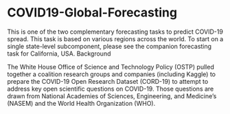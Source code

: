 # COVID19-Global-Forecasting

This is one of the two complementary forecasting tasks to predict COVID-19 spread. This task is based on various regions across the world. To start on a single state-level subcomponent, please see the companion forecasting task for California, USA.
Background

The White House Office of Science and Technology Policy (OSTP) pulled together a coalition research groups and companies (including Kaggle) to prepare the COVID-19 Open Research Dataset (CORD-19) to attempt to address key open scientific questions on COVID-19. Those questions are drawn from National Academies of Sciences, Engineering, and Medicine’s (NASEM) and the World Health Organization (WHO).
